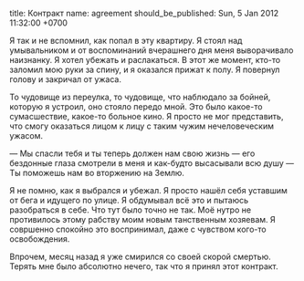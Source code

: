 title: Контракт
name: agreement
should_be_published: Sun, 5 Jan 2012 11:32:00 +0700

Я так и не вспомнил, как попал в эту квартиру. Я стоял над умывальником и от воспоминаний вчерашнего дня меня выворачивало наизнанку. Я хотел убежать и раслакаться. В этот же момент, кто-то заломил мою руки за спину, и я оказался прижат к полу. Я повернул голову и закричал от ужаса.

То чудовище из переулка, то чудовище, что наблюдало за бойней, которую я устроил, оно стояло передо мной. Это было какое-то сумасшествие, какое-то больное кино. Я просто не мог представить, что смогу оказаться лицом к лицу с таким чужим нечеловеческим ужасом.

— Мы спасли тебя и ты теперь должен нам свою жизнь — его бездонные глаза смотрели в меня и как-будто высасывали всю душу — Ты поможешь нам во вторжению на Землю.

Я не помню, как я выбрался и убежал. Я просто нашёл себя уставшим от бега и идущего по улице. Я обдумывал всё это и пытаюсь разобраться в себе. Что тут было точно не так. Моё нутро не противилось этому рабству моим новым танственным хозяевам. Я совршенно спокойно это воспринимал, даже с чувством кого-то освобождения.

Впрочем, месяц назад я уже смирился со своей скорой смертью. Терять мне было абсолютно нечего, так что я принял этот контракт.
